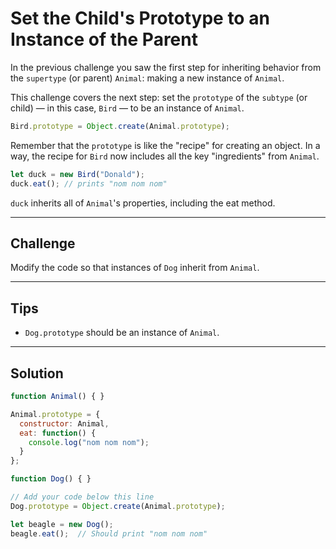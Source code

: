 # Set the Child's Prototype to an Instance of the Parent

In the previous challenge you saw the first step for inheriting behavior from the `supertype` (or parent) `Animal`: making a new instance of `Animal`.

This challenge covers the next step: set the `prototype` of the `subtype` (or child) — in this case, `Bird` — to be an instance of `Animal`.

```js
Bird.prototype = Object.create(Animal.prototype);
```

Remember that the `prototype` is like the "recipe" for creating an object. In a way, the recipe for `Bird` now includes all the key "ingredients" from `Animal`.

```js
let duck = new Bird("Donald");
duck.eat(); // prints "nom nom nom"
```

`duck` inherits all of `Animal`'s properties, including the eat method.

---

## Challenge

Modify the code so that instances of `Dog` inherit from `Animal`.

---

## Tips

- `Dog.prototype` should be an instance of `Animal`.

---

## Solution

```js
function Animal() { }

Animal.prototype = {
  constructor: Animal,
  eat: function() {
    console.log("nom nom nom");
  }
};

function Dog() { }

// Add your code below this line
Dog.prototype = Object.create(Animal.prototype);

let beagle = new Dog();
beagle.eat();  // Should print "nom nom nom"
```